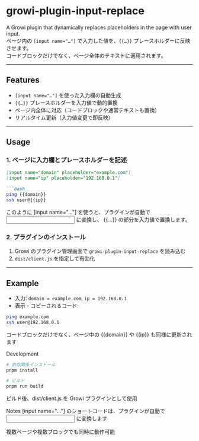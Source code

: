 # growi-plugin-input-replace

A Growi plugin that dynamically replaces placeholders in the page with user input.  
ページ内の `[input name="…"]` で入力した値を、`{{…}}` プレースホルダーに反映させます。  
コードブロックだけでなく、ページ全体のテキストに適用されます。

---

## Features

- `[input name="…"]` を使った入力欄の自動生成
- `{{…}}` プレースホルダーを入力値で動的置換
- ページ内全体に対応（コードブロックや通常テキストも置換）
- リアルタイム更新（入力値変更で即反映）

---

## Usage

### 1. ページに入力欄とプレースホルダーを記述

```markdown
[input name="domain" placeholder="example.com"]
[input name="ip" placeholder="192.168.0.1"]

```bash
ping {{domain}}
ssh user@{{ip}}
```

このように [input name="…"] を使うと、プラグインが自動で <input> に変換し、
{{…}} の部分を入力値で置換します。

### 2. プラグインのインストール

1. Growi のプラグイン管理画面で `growi-plugin-input-replace` を読み込む
2. `dist/client.js` を指定して有効化

---

## Example

- 入力: `domain = example.com`, `ip = 192.168.0.1`  
- 表示・コピーされるコード:

```bash
ping example.com
ssh user@192.168.0.1
```
コードブロックだけでなく、ページ中の {{domain}} や {{ip}} も同様に更新されます

Development
```bash
# 依存関係インストール
pnpm install

# ビルド
pnpm run build
```

ビルド後、dist/client.js を Growi プラグインとして使用

Notes
[input name="…"] のショートコードは、プラグインが自動で <input> に変換します

複数ページや複数ブロックでも同時に動作可能

